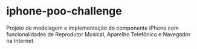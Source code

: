 # iphone-poo-challenge
Projeto de modelagem e implementação do componente iPhone com funcionalidades de Reprodutor Musical, Aparelho Telefônico e Navegador na Internet.
